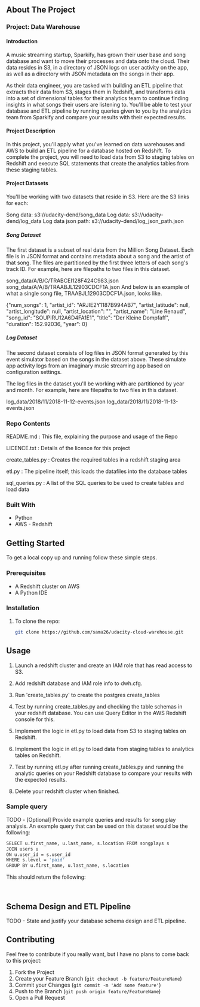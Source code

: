## About The Project

### Project: Data Warehouse
#### Introduction
A music streaming startup, Sparkify, has grown their user base and song database and want to move their processes and data onto the cloud. 
Their data resides in S3, in a directory of JSON logs on user activity on the app, as well as a directory with JSON metadata on the songs in their app.

As their data engineer, you are tasked with building an ETL pipeline that extracts their data from S3, stages them in Redshift, and transforms data into a set of dimensional tables for their analytics team to continue finding insights in what songs their users are listening to. 
You'll be able to test your database and ETL pipeline by running queries given to you by the analytics team from Sparkify and compare your results with their expected results.

#### Project Description
In this project, you'll apply what you've learned on data warehouses and AWS to build an ETL pipeline for a database hosted on Redshift. 
To complete the project, you will need to load data from S3 to staging tables on Redshift and execute SQL statements that create the analytics tables from these staging tables.

#### Project Datasets
You'll be working with two datasets that reside in S3. Here are the S3 links for each:

Song data: s3://udacity-dend/song_data
Log data: s3://udacity-dend/log_data
Log data json path: s3://udacity-dend/log_json_path.json

##### Song Dataset
The first dataset is a subset of real data from the Million Song Dataset. Each file is in JSON format and contains metadata about a song and the artist of that song. The files are partitioned by the first three letters of each song's track ID. For example, here are filepaths to two files in this dataset.

song_data/A/B/C/TRABCEI128F424C983.json
song_data/A/A/B/TRAABJL12903CDCF1A.json
And below is an example of what a single song file, TRAABJL12903CDCF1A.json, looks like.

{"num_songs": 1, "artist_id": "ARJIE2Y1187B994AB7", "artist_latitude": null, "artist_longitude": null, "artist_location": "", "artist_name": "Line Renaud", "song_id": "SOUPIRU12A6D4FA1E1", "title": "Der Kleine Dompfaff", "duration": 152.92036, "year": 0}

##### Log Dataset
The second dataset consists of log files in JSON format generated by this event simulator based on the songs in the dataset above. These simulate app activity logs from an imaginary music streaming app based on configuration settings.

The log files in the dataset you'll be working with are partitioned by year and month. For example, here are filepaths to two files in this dataset.

log_data/2018/11/2018-11-12-events.json
log_data/2018/11/2018-11-13-events.json

### Repo Contents

README.md : This file, explaining the purpose and usage of the Repo

LICENCE.txt : Details of the licence for this project

create_tables.py : Creates the required tables in a redshift staging area

etl.py : The pipeline itself; this loads the datafiles into the database tables

sql_queries.py : A list of the SQL queries to be used to create tables and load data

### Built With

* Python
* AWS - Redshift

## Getting Started

To get a local copy up and running follow these simple steps.

### Prerequisites

* A Redshift cluster on AWS
* A Python IDE

### Installation

1. To clone the repo:
   ```sh
   git clone https://github.com/sama26/udacity-cloud-warehouse.git
   ```

## Usage

1. Launch a redshift cluster and create an IAM role that has read access to S3.

2. Add redshift database and IAM role info to dwh.cfg.

3. Run 'create_tables.py' to create the postgres create_tables

4. Test by running create_tables.py and checking the table schemas in your redshift database. You can use Query Editor in the AWS Redshift console for this.

5. Implement the logic in etl.py to load data from S3 to staging tables on Redshift.

6. Implement the logic in etl.py to load data from staging tables to analytics tables on Redshift.

7. Test by running etl.py after running create_tables.py and running the analytic queries on your Redshift database to compare your results with the expected results.

8. Delete your redshift cluster when finished.

### Sample query
TODO - [Optional] Provide example queries and results for song play analysis.
An example query that can be used on this dataset would be the following:

   ```sh
SELECT u.first_name, u.last_name, s.location FROM songplays s
JOIN users u
ON u.user_id = s.user_id
WHERE s.level = 'paid'
GROUP BY u.first_name, u.last_name, s.location
   ```
This should return the following:

   ```sh



   ```
   
## Schema Design and ETL Pipeline
TODO - State and justify your database schema design and ETL pipeline.


## Contributing

Feel free to contribute if you really want, but I have no plans to come back to this project:

1. Fork the Project
2. Create your Feature Branch (`git checkout -b feature/FeatureName`)
3. Commit your Changes (`git commit -m 'Add some feature'`)
4. Push to the Branch (`git push origin feature/FeatureName`)
5. Open a Pull Request
